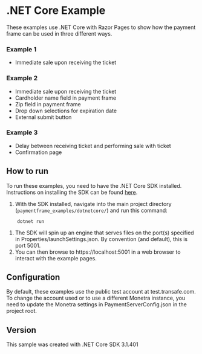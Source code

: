 # .NET Core Example
These examples use .NET Core with Razor Pages to show how the payment frame can be used in three different ways.

### Example 1
* Immediate sale upon receiving the ticket

### Example 2
* Immediate sale upon receiving the ticket
* Cardholder name field in payment frame
* Zip field in payment frame
* Drop down selections for expiration date
* External submit button

### Example 3
* Delay between receiving ticket and performing sale with ticket
* Confirmation page


## How to run
To run these examples, you need to have the .NET Core SDK installed. Instructions on installing the SDK can be found [here](https://dotnet.microsoft.com/download/dotnet-core).

1. With the SDK installed, navigate into the main project directory (`paymentframe_examples/dotnetcore/`) and run this command:
```
	dotnet run
```
1. The SDK will spin up an engine that serves files on the port(s) specified in Properties/launchSettings.json. By convention (and default), this is port 5001.
1. You can then browse to https://localhost:5001 in a web browser to interact with the example pages.


## Configuration
By default, these examples use the public test account at test.transafe.com. To change the account used or to use a different Monetra instance, you need to update the Monetra settings in PaymentServerConfig.json in the project root.


## Version
This sample was created with .NET Core SDK 3.1.401
